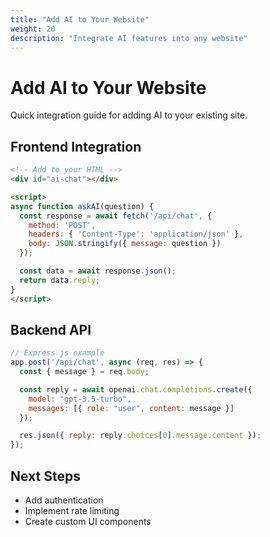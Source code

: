 ```yaml
---
title: "Add AI to Your Website"
weight: 20
description: "Integrate AI features into any website"
---
```


# Add AI to Your Website

Quick integration guide for adding AI to your existing site.

## Frontend Integration

```html
<!-- Add to your HTML -->
<div id="ai-chat"></div>

<script>
async function askAI(question) {
  const response = await fetch('/api/chat', {
    method: 'POST',
    headers: { 'Content-Type': 'application/json' },
    body: JSON.stringify({ message: question })
  });

  const data = await response.json();
  return data.reply;
}
</script>
```

## Backend API

```javascript
// Express.js example
app.post('/api/chat', async (req, res) => {
  const { message } = req.body;

  const reply = await openai.chat.completions.create({
    model: "gpt-3.5-turbo",
    messages: [{ role: "user", content: message }]
  });

  res.json({ reply: reply.choices[0].message.content });
});
```

## Next Steps
- Add authentication
- Implement rate limiting
- Create custom UI components